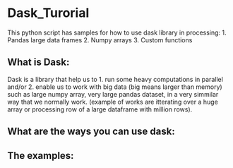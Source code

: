 # Dask_Turorial
This python script has samples for how to use dask library in processing: 1. Pandas large data frames 2. Numpy arrays 3. Custom functions

## What is Dask:
Dask is a library that help us to 1. run some heavy computations in parallel and/or 2. enable us to work with big data (big means larger than memory) such as large numpy array, very large pandas dataset, in a very simmilar way that we normally work. (example of works are itterating over a huge array or processing row of a large dataframe with million rows). 

## What are the ways you can use dask:


## The examples:
